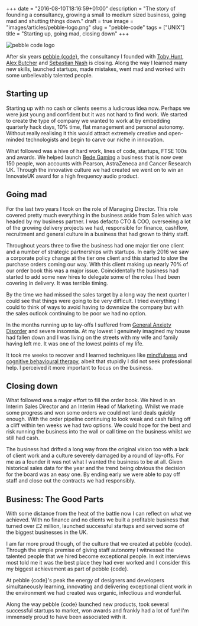 +++
date = "2016-08-10T18:16:59+01:00"
description = "The story of founding a consultancy, growing a small to medium sized business, going mad and shutting things down."
draft = true
image = "images/articles/pebble-logo.png"
slug = "pebble-code"
tags = ["UNIX"]
title = "Starting up, going mad, closing down"
+++

![pebble code logo][9]

After six years [pebble {code}][8], the consultancy I founded with [Toby
Hunt][1], [Alex Butcher][2] and [Sebastian Nash][3] is closing. Along the way I
learned many new skills, launched startups, made mistakes, went mad and worked
with some unbelievably talented people.

## Starting up

Starting up with no cash or clients seems a ludicrous idea now. Perhaps we were
just young and confident but it was not hard to find work. We started to create
the type of company we wanted to work at by embedding quarterly hack days, 10%
time, flat management and personal autonomy. Without really realising it this
would attract extremely creative and open-minded technologists and begin to
carve our niche in innovation.

What followed was a hive of hard work, lines of code, startups, FTSE 100s and
awards. We helped launch [Bede Gaming][5] a business that is now over 150
people, won accounts with Pearson, AstraZeneca and Cancer Research UK. Through
the innovative culture we had created we went on to win an InnovateUK award for
a high frequency audio product.

## Going mad

For the last two years I took on the role of Managing Director. This role
covered pretty much everything in the business aside from Sales which was headed
by my business partner. I was defacto CTO & COO, overseeing a lot of the growing
delivery projects we had, responsible for finance, cashflow, recruitment and
general culture in a business that had grown to thirty staff.

Throughout years three to five the business had one major tier one client and a
number of strategic partnerships with startups. In early 2016 we saw a corporate
policy change at the tier one client and this started to slow the purchase
orders coming our way. With this client making up nearly 70% of our order book
this was a major issue. Coincidentally the business had started to add some new
hires to delegate some of the roles I had been covering in delivery. It was
terrible timing.

By the time we had missed the sales target by a long way the next quarter I
could see that things were going to be very difficult. I tried everything I
could to think of ways to avoid having to downsize the company but with the
sales outlook continuing to be poor we had no option.

In the months running up to lay-offs I suffered from [General Anxiety
Disorder][4] and severe insomnia. At my lowest I genuinely imagined my house had
fallen down and I was living on the streets with my wife and family having left
me. It was one of the lowest points of my life.

It took me weeks to recover and I learned techniques like [mindfulness][6] and
[cognitive behavioural therapy][7], albeit that stupidly I did not seek
professional help. I perceived it more important to focus on the business.

## Closing down

What followed was a major effort to fill the order book. We hired in an Interim
Sales Director and an Interim Head of Marketing. Whilst we made some progress
and won some orders we could not land deals quickly enough. With the order
pipeline continuing to look weak and cash falling off a cliff within ten weeks
we had two options. We could hope for the best and risk running the business
into the wall or call time on the business whilst we still had cash.

The business had drifted a long way from the original vision too with a lack of
client work and a culture severely damaged by a round of lay-offs. For me as a
founder it was not what I wanted the business to be at all. Given historical
sales data for the year and the trend being obvious the decision for the board
was an easy one. By ending early we were able to pay off staff and close out the
contracts we had responsibly.

## Business: The Good Parts

With some distance from the heat of the battle now I can reflect on what we
achieved. With no finance and no clients we built a profitable business that
turned over £2 million, launched successful startups and served some of the
biggest businesses in the UK.

I am far more proud though, of the culture that we created at pebble {code}.
Through the simple premise of giving staff autonomy I witnessed the talented
people that we hired become exceptional people. In exit interviews most told me
it was the best place they had ever worked and I consider this my biggest
achievement as part of pebble {code}.

At pebble {code}'s peak the energy of designers and developers simultaneously
learning, innovating and delivering exceptional client work in the environment
we had created was organic, infectious and wonderful.

Along the way pebble {code} launched new products, took several successful
startups to market, won awards and frankly had a lot of fun! I'm immensely proud
to have been associated with it.

[1]: http://thatsinthebook.com/
[2]: https://twitter.com/alexbutcher
[3]: http://www.sebnash.com/
[4]: https://en.wikipedia.org/wiki/Generalized_anxiety_disorder
[5]: http://bedegaming.com/
[6]: https://en.wikipedia.org/wiki/Mindfulness
[7]: https://en.wikipedia.org/wiki/Cognitive_behavioral_therapy
[8]: http://pebblecode.com
[9]: /images/articles/pebble-logo.webp
